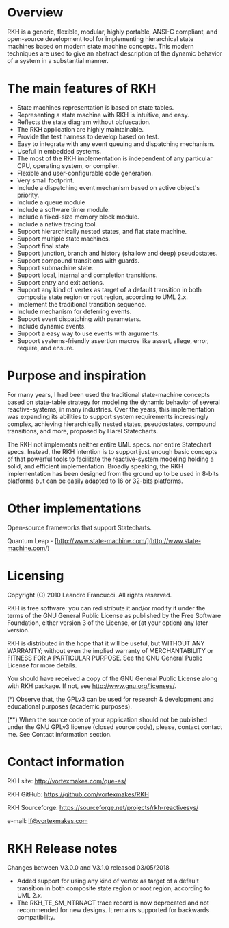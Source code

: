 Overview
========

RKH is a generic, flexible, modular, highly portable, ANSI-C compliant, 
and open-source development tool for implementing hierarchical 
state machines based on modern state machine concepts. This modern 
techniques are used to give an abstract description of the dynamic 
behavior of a system in a substantial manner.

The main features of RKH
========================

- State machines representation is based on state tables.
- Representing a state machine with RKH is intuitive, and easy.
- Reflects the state diagram without obfuscation.
- The RKH application are highly maintainable.
- Provide the test harness to develop based on test.
- Easy to integrate with any event queuing and dispatching mechanism.
- Useful in embedded systems.
- The most of the RKH implementation is independent of any particular CPU, 
  operating system, or compiler.
- Flexible and user-configurable code generation.
- Very small footprint.
- Include a dispatching event mechanism based on active object's priority.
- Include a queue module
- Include a software timer module.
- Include a fixed-size memory block module.
- Include a native tracing tool.
- Support hierarchically nested states, and flat state machine.
- Support multiple state machines.
- Support final state.
- Support junction, branch and history (shallow and deep) pseudostates.
- Support compound transitions with guards.
- Support submachine state.
- Support local, internal and completion transitions.
- Support entry and exit actions.
- Support any kind of vertex as target of a default transition 
  in both composite state region or root region, according to UML 2.x.
- Implement the traditional transition sequence.
- Include mechanism for deferring events.
- Support event dispatching with parameters.
- Include dynamic events.
- Support a easy way to use events with arguments.
- Support systems-friendly assertion macros like assert, allege, error, 
require, and ensure.

Purpose and inspiration
=======================

For many years, I had been used the traditional state-machine concepts 
based on state-table strategy for modeling the dynamic behavior of several 
reactive-systems, in many industries. Over the years, this implementation 
was expanding its abilities to support system requirements increasingly 
complex, achieving hierarchically nested states, pseudostates, compound 
transitions, and more, proposed by Harel Statecharts.

The RKH not implements neither entire UML specs. nor entire Statechart 
specs. Instead, the RKH intention is to support just enough basic concepts 
of that powerful tools to facilitate the reactive-system modeling holding 
a solid, and efficient implementation. Broadly speaking, the RKH 
implementation has been designed from the ground up to be used in 8-bits 
platforms but can be easily adapted to 16 or 32-bits platforms.

Other implementations
=====================

Open-source frameworks that support Statecharts.

Quantum Leap - [http://www.state-machine.com/](http://www.state-machine.com/)

Licensing
=========

Copyright (C) 2010 Leandro Francucci. All rights reserved.

RKH is free software: you can redistribute it and/or modify it under the terms 
of the GNU General Public License as published by the Free Software 
Foundation, either version 3 of the License, or (at your option) any later 
version.

RKH is distributed in the hope that it will be useful, but WITHOUT ANY 
WARRANTY; without even the implied warranty of MERCHANTABILITY or FITNESS FOR 
A PARTICULAR PURPOSE. See the GNU General Public License for more details.

You should have received a copy of the GNU General Public License along with 
RKH package. If not, see <http://www.gnu.org/licenses/>.

(*)  Observe that, the GPLv3 can be used for research & development and 
     educational purposes (academic purposes).

(**) When the source code of your application should not be published under 
     the GNU GPLv3 license (closed source code), please, contact contact me. 
     See Contact information section.

Contact information
===================

RKH site: http://vortexmakes.com/que-es/

RKH GitHub: https://github.com/vortexmakes/RKH

RKH Sourceforge: https://sourceforge.net/projects/rkh-reactivesys/

e-mail: lf@vortexmakes.com

RKH Release notes
=================

Changes between V3.0.0 and V3.1.0 released 03/05/2018

- Added support for using any kind of vertex as target of a default transition 
  in both composite state region or root region, according to UML 2.x.
- The RKH_TE_SM_NTRNACT trace record is now deprecated and not recommended 
  for new designs. It remains supported for backwards compatibility.
